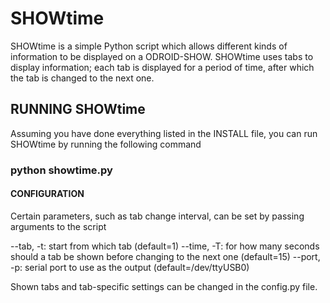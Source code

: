 # SHOWtime

SHOWtime is a simple Python script which allows different kinds of information to be displayed
on a ODROID-SHOW. SHOWtime uses tabs to display information; each tab is displayed for a period
of time, after which the tab is changed to the next one.

## RUNNING SHOWtime

Assuming you have done everything listed in the INSTALL file, you can run SHOWtime by running
the following command

### python showtime.py

#### CONFIGURATION

Certain parameters, such as tab change interval, can be set by passing arguments to the script

  --tab, -t:	start from which tab (default=1)
  --time, -T:	for how many seconds should a tab be shown before changing to the next one
		(default=15)
  --port, -p:	serial port to use as the output (default=/dev/ttyUSB0)

Shown tabs and tab-specific settings can be changed in the config.py file.